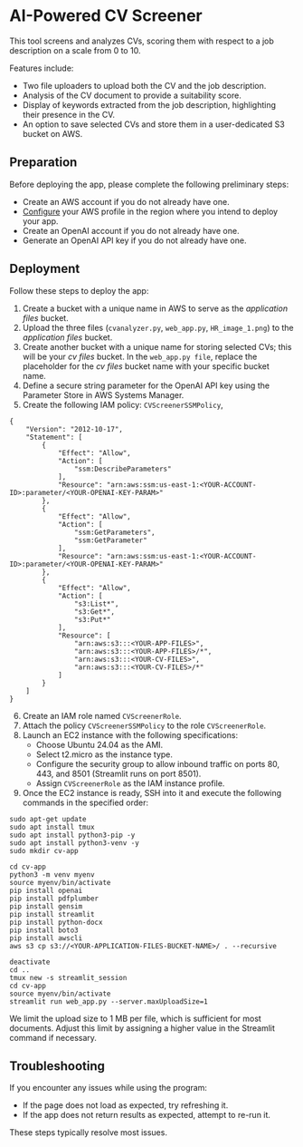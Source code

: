 # AI-Powered CV Screener

This tool screens and analyzes CVs, scoring them with respect to a job description on a scale from 0 to 10.

Features include:
- Two file uploaders to upload both the CV and the job description.
- Analysis of the CV document to provide a suitability score.
- Display of keywords extracted from the job description, highlighting their presence in the CV.
- An option to save selected CVs and store them in a user-dedicated S3 bucket on AWS.

## Preparation

Before deploying the app, please complete the following preliminary steps:

- Create an AWS account if you do not already have one.
- [Configure](https://docs.aws.amazon.com/cli/latest/reference/configure/) your AWS profile in the region where you intend to deploy your app.
- Create an OpenAI account if you do not already have one.
- Generate an OpenAI API key if you do not already have one.

## Deployment

Follow these steps to deploy the app:
1. Create a bucket with a unique name in AWS to serve as the *application files* bucket.
2. Upload the three files (`cvanalyzer.py`, `web_app.py`, `HR_image_1.png`) to the *application files* bucket.
3. Create another bucket with a unique name for storing selected CVs; this will be your *cv files* bucket. In the `web_app.py file`, replace the placeholder for the *cv files* bucket name with your specific bucket name.
4. Define a secure string parameter for the OpenAI API key using the Parameter Store in AWS Systems Manager.
5. Create the following IAM policy: `CVScreenerSSMPolicy`,

```
{
    "Version": "2012-10-17",
    "Statement": [
        {
            "Effect": "Allow",
            "Action": [
                "ssm:DescribeParameters"
            ],
            "Resource": "arn:aws:ssm:us-east-1:<YOUR-ACCOUNT-ID>:parameter/<YOUR-OPENAI-KEY-PARAM>"
        },
        {
            "Effect": "Allow",
            "Action": [
                "ssm:GetParameters",
                "ssm:GetParameter"
            ],
            "Resource": "arn:aws:ssm:us-east-1:<YOUR-ACCOUNT-ID>:parameter/<YOUR-OPENAI-KEY-PARAM>"
        },
        {
            "Effect": "Allow",
            "Action": [
                "s3:List*",
                "s3:Get*",
                "s3:Put*"
            ],
            "Resource": [
                "arn:aws:s3:::<YOUR-APP-FILES>",
                "arn:aws:s3:::<YOUR-APP-FILES>/*",
                "arn:aws:s3:::<YOUR-CV-FILES>",
                "arn:aws:s3:::<YOUR-CV-FILES>/*"
            ]
        }
    ]
}
```
6. Create an IAM role named `CVScreenerRole`.
7. Attach the policy `CVScreenerSSMPolicy` to the role `CVScreenerRole`.
8. Launch an EC2 instance with the following specifications:
    - Choose Ubuntu 24.04 as the AMI.
    - Select t2.micro as the instance type.
    - Configure the security group to allow inbound traffic on ports 80, 443, and 8501 (Streamlit runs on port 8501).
    - Assign `CVScreenerRole` as the IAM instance profile.
9. Once the EC2 instance is ready, SSH into it and execute the following commands in the specified order:

```
sudo apt-get update
sudo apt install tmux
sudo apt install python3-pip -y
sudo apt install python3-venv -y
sudo mkdir cv-app

cd cv-app
python3 -m venv myenv
source myenv/bin/activate
pip install openai 
pip install pdfplumber 
pip install gensim 
pip install streamlit 
pip install python-docx 
pip install boto3 
pip install awscli
aws s3 cp s3://<YOUR-APPLICATION-FILES-BUCKET-NAME>/ . --recursive

deactivate
cd ..
tmux new -s streamlit_session
cd cv-app
source myenv/bin/activate
streamlit run web_app.py --server.maxUploadSize=1
```
We limit the upload size to 1 MB per file, which is sufficient for most documents. Adjust this limit by assigning a higher value in the Streamlit command if necessary.

## Troubleshooting

If you encounter any issues while using the program:
- If the page does not load as expected, try refreshing it.
- If the app does not return results as expected, attempt to re-run it.

These steps typically resolve most issues.
